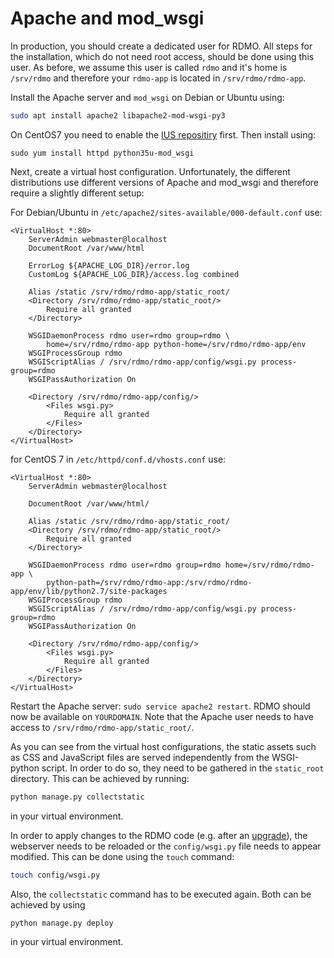 # Apache and mod_wsgi

In production, you should create a dedicated user for RDMO. All steps for the installation, which do not need root access, should be done using this user. As before, we assume this user is called `rdmo` and it's home is `/srv/rdmo` and therefore your `rdmo-app` is located in `/srv/rdmo/rdmo-app`.

Install the Apache server and `mod_wsgi` on Debian or Ubuntu using:

```bash
sudo apt install apache2 libapache2-mod-wsgi-py3
```

On CentOS7 you need to enable the [IUS repositiry](https://ius.io/) first. Then install using:

```
sudo yum install httpd python35u-mod_wsgi
```

Next, create a virtual host configuration. Unfortunately, the different distributions use different versions of Apache and mod_wsgi and therefore require a slightly different setup:

For Debian/Ubuntu in `/etc/apache2/sites-available/000-default.conf` use:

```
<VirtualHost *:80>
    ServerAdmin webmaster@localhost
    DocumentRoot /var/www/html

    ErrorLog ${APACHE_LOG_DIR}/error.log
    CustomLog ${APACHE_LOG_DIR}/access.log combined

    Alias /static /srv/rdmo/rdmo-app/static_root/
    <Directory /srv/rdmo/rdmo-app/static_root/>
        Require all granted
    </Directory>

    WSGIDaemonProcess rdmo user=rdmo group=rdmo \
        home=/srv/rdmo/rdmo-app python-home=/srv/rdmo/rdmo-app/env
    WSGIProcessGroup rdmo
    WSGIScriptAlias / /srv/rdmo/rdmo-app/config/wsgi.py process-group=rdmo
    WSGIPassAuthorization On

    <Directory /srv/rdmo/rdmo-app/config/>
        <Files wsgi.py>
            Require all granted
        </Files>
    </Directory>
</VirtualHost>
```

for CentOS 7 in `/etc/httpd/conf.d/vhosts.conf` use:

```
<VirtualHost *:80>
    ServerAdmin webmaster@localhost

    DocumentRoot /var/www/html/

    Alias /static /srv/rdmo/rdmo-app/static_root/
    <Directory /srv/rdmo/rdmo-app/static_root/>
        Require all granted
    </Directory>

    WSGIDaemonProcess rdmo user=rdmo group=rdmo home=/srv/rdmo/rdmo-app \
        python-path=/srv/rdmo/rdmo-app:/srv/rdmo/rdmo-app/env/lib/python2.7/site-packages
    WSGIProcessGroup rdmo
    WSGIScriptAlias / /srv/rdmo/rdmo-app/config/wsgi.py process-group=rdmo
    WSGIPassAuthorization On

    <Directory /srv/rdmo/rdmo-app/config/>
        <Files wsgi.py>
            Require all granted
        </Files>
    </Directory>
</VirtualHost>
```

Restart the Apache server: `sudo service apache2 restart`. RDMO should now be available on `YOURDOMAIN`. Note that the Apache user needs to have access to `/srv/rdmo/rdmo-app/static_root/`.

As you can see from the virtual host configurations, the static assets such as CSS and JavaScript files are served independently from the WSGI-python script. In order to do so, they need to be gathered in the `static_root` directory. This can be achieved by running:

```bash
python manage.py collectstatic
```

in your virtual environment.

In order to apply changes to the RDMO code (e.g. after an [upgrade](../../upgrade/index.html)), the webserver needs to be reloaded or the `config/wsgi.py` file needs to appear modified. This can be done using the `touch` command:

```bash
touch config/wsgi.py
```

Also, the `collectstatic` command has to be executed again. Both can be achieved by using

```bash
python manage.py deploy
```

in your virtual environment.
